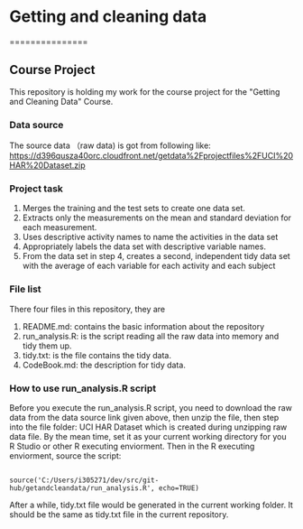 # Getting and cleaning data
===============

## Course Project

This repository is holding my work for the course project for the "Getting and Cleaning Data" Course. 

### Data source

The source data （raw data) is got from following like:
https://d396qusza40orc.cloudfront.net/getdata%2Fprojectfiles%2FUCI%20HAR%20Dataset.zip

### Project task

1. Merges the training and the test sets to create one data set.
2. Extracts only the measurements on the mean and standard deviation for each measurement. 
3. Uses descriptive activity names to name the activities in the data set
4. Appropriately labels the data set with descriptive variable names. 
5. From the data set in step 4, creates a second, independent tidy data set with the average of each variable for each activity and each subject
 
### File list

There four files in this repository, they are
1. README.md: contains the basic information about the repository
2. run_analysis.R:  is the script reading all the raw data into memory and tidy them up. 
3. tidy.txt: is the file contains the tidy data. 
4. CodeBook.md: the description for tidy data. 


### How to use run_analysis.R script

Before you execute the run_analysis.R script, you need to download the raw data from the data source link given above, then unzip the file, then step into the file folder: UCI HAR Dataset which is created during unzipping raw data file. By the mean time, set it as your current working directory for you R Studio or other R executing enviorment. Then in the R executing enviorment, source the script:

<pre><code>
source('C:/Users/i305271/dev/src/git-hub/getandcleandata/run_analysis.R', echo=TRUE)
</code></pre>

After a while, tidy.txt file would be generated in the current working folder. It should be the same as tidy.txt file in the current repository. 


 
